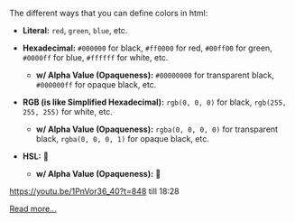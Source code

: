 The different ways that you can define colors in html:


- **Literal:** `red`, `green`, `blue`, etc.


- **Hexadecimal:** `#000000` for black, `#ff0000` for red, `#00ff00` for green, `#0000ff` for blue, `#ffffff` for white,
etc.

  - **w/ Alpha Value (Opaqueness):** `#00000000` for transparent black, `#000000ff` for opaque black, etc.


- **RGB (is like Simplified Hexadecimal):** `rgb(0, 0, 0)` for black, `rgb(255, 255, 255)` for white, etc.

  - **w/ Alpha Value (Opaqueness):** `rgba(0, 0, 0, 0)` for transparent black, `rgba(0, 0, 0, 1)` for opaque black, etc.


- **HSL:** 🥱

  - **w/ Alpha Value (Opaqueness):** 🥱



https://youtu.be/1PnVor36_40?t=848 till 18:28


[Read more...](https://en.wikipedia.org/wiki/Web_colors)
